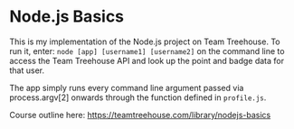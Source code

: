 # Node.js Basics

This is my implementation of the Node.js project on Team Treehouse. To run it, enter: `node [app] [username1] [username2]`
on the command line to access the Team Treehouse API and look up the point and badge data for that user.

The app simply runs every command line argument passed via process.argv[2] onwards through the function defined in `profile.js`.

Course outline here: https://teamtreehouse.com/library/nodejs-basics

